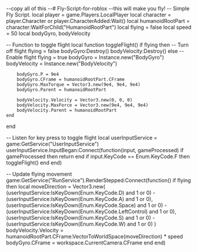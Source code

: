 --copy all of this
--# Fly-Script-for-roblox
--this will make you fly!
-- Simple Fly Script.
local player = game.Players.LocalPlayer
local character = player.Character or player.CharacterAdded:Wait()
local humanoidRootPart = character:WaitForChild("HumanoidRootPart")
local flying = false
local speed = 50
local bodyGyro, bodyVelocity

-- Function to toggle flight
local function toggleFlight()
    if flying then
        -- Turn off flight
        flying = false
        bodyGyro:Destroy()
        bodyVelocity:Destroy()
    else
        -- Enable flight
        flying = true
        bodyGyro = Instance.new("BodyGyro")
        bodyVelocity = Instance.new("BodyVelocity")

        bodyGyro.P = 9e4
        bodyGyro.CFrame = humanoidRootPart.CFrame
        bodyGyro.MaxTorque = Vector3.new(9e4, 9e4, 9e4)
        bodyGyro.Parent = humanoidRootPart

        bodyVelocity.Velocity = Vector3.new(0, 0, 0)
        bodyVelocity.MaxForce = Vector3.new(9e4, 9e4, 9e4)
        bodyVelocity.Parent = humanoidRootPart
    end
end

-- Listen for key press to toggle flight
local userInputService = game:GetService("UserInputService")
userInputService.InputBegan:Connect(function(input, gameProcessed)
    if gameProcessed then return end
    if input.KeyCode == Enum.KeyCode.F then
        toggleFlight()
    end
end)

-- Update flying movement
game:GetService("RunService").RenderStepped:Connect(function()
    if flying then
        local moveDirection = Vector3.new(
            (userInputService:IsKeyDown(Enum.KeyCode.D) and 1 or 0) - (userInputService:IsKeyDown(Enum.KeyCode.A) and 1 or 0),
            (userInputService:IsKeyDown(Enum.KeyCode.Space) and 1 or 0) - (userInputService:IsKeyDown(Enum.KeyCode.LeftControl) and 1 or 0),
            (userInputService:IsKeyDown(Enum.KeyCode.S) and 1 or 0) - (userInputService:IsKeyDown(Enum.KeyCode.W) and 1 or 0)
        )
        bodyVelocity.Velocity = humanoidRootPart.CFrame:VectorToWorldSpace(moveDirection) * speed
        bodyGyro.CFrame = workspace.CurrentCamera.CFrame
    end
end)

